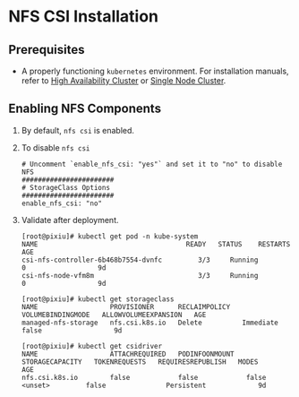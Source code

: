# NFS CSI Installation

## Prerequisites

- A properly functioning `kubernetes` environment. For installation manuals, refer to [High Availability Cluster](../install/multinode.md) or [Single Node Cluster](../install/all-in-one.md).

## Enabling NFS Components

1. By default, `nfs csi` is enabled.

2. To disable `nfs csi`

   ```shell
   # Uncomment `enable_nfs_csi: "yes"` and set it to "no" to disable NFS
   #######################
   # StorageClass Options
   #######################
   enable_nfs_csi: "no"
   ```

3. Validate after deployment.

   ```shell
   [root@pixiu]# kubectl get pod -n kube-system
   NAME                                     READY   STATUS    RESTARTS   AGE
   csi-nfs-controller-6b468b7554-dvnfc         3/3     Running            0                  9d
   csi-nfs-node-vfm8m                          3/3     Running            0                  9d

   [root@pixiu]# kubectl get storageclass
   NAME                  PROVISIONER      RECLAIMPOLICY   VOLUMEBINDINGMODE   ALLOWVOLUMEEXPANSION   AGE
   managed-nfs-storage   nfs.csi.k8s.io   Delete          Immediate           false                  9d

   [root@pixiu]# kubectl get csidriver
   NAME                  ATTACHREQUIRED   PODINFOONMOUNT   STORAGECAPACITY   TOKENREQUESTS   REQUIRESREPUBLISH   MODES                  AGE
   nfs.csi.k8s.io        false            false            false             <unset>         false               Persistent             9d
   ```
